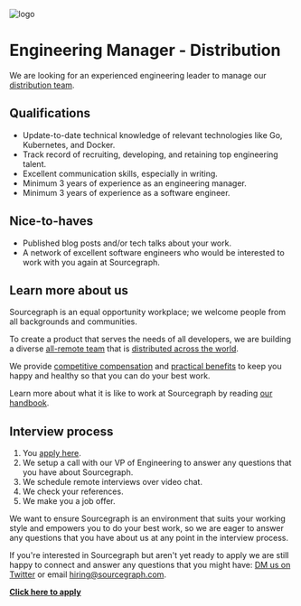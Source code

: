 ![logo](https://sourcegraph.com/.assets/img/sourcegraph-light-head-logo.svg)

# Engineering Manager - Distribution

We are looking for an experienced engineering leader to manage our [distribution team](https://about.sourcegraph.com/handbook/engineering/distribution).

## Qualifications

- Update-to-date technical knowledge of relevant technologies like Go, Kubernetes, and Docker.
- Track record of recruiting, developing, and retaining top engineering talent.
- Excellent communication skills, especially in writing.
- Minimum 3 years of experience as an engineering manager.
- Minimum 3 years of experience as a software engineer.

## Nice-to-haves

- Published blog posts and/or tech talks about your work.
- A network of excellent software engineers who would be interested to work with you again at Sourcegraph.

## Learn more about us

Sourcegraph is an equal opportunity workplace; we welcome people from all backgrounds and communities.

To create a product that serves the needs of all developers, we are building a diverse [all-remote team](https://about.sourcegraph.com/company/remote) that is [distributed across the world](https://about.sourcegraph.com/company/team).

We provide [competitive compensation](https://about.sourcegraph.com/handbook/people-ops/compensation) and [practical benefits](https://about.sourcegraph.com/handbook/people-ops/benefits-and-perks) to keep you happy and healthy so that you can do your best work.

Learn more about what it is like to work at Sourcegraph by reading [our handbook](https://about.sourcegraph.com/handbook/).

## Interview process

1. You [apply here](TODO).
1. We setup a call with our VP of Engineering to answer any questions that you have about Sourcegraph.
1. We schedule remote interviews over video chat.
1. We check your references.
1. We make you a job offer.

We want to ensure Sourcegraph is an environment that suits your working style and empowers you to do your best work, so we are eager to answer any questions that you have about us at any point in the interview process.

If you're interested in Sourcegraph but aren't yet ready to apply we are still happy to connect and answer any questions that you might have: [DM us on Twitter](https://twitter.com/srcgraph) or email hiring@sourcegraph.com.

**[Click here to apply](TODO)**
